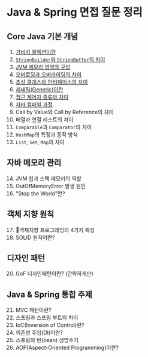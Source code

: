 # Java & Spring 면접 질문 정리

## Core Java 기본 개념
1. [가비지 컬렉션이란](https://github.com/inflearn-cs-study/cs/tree/main/Java_Spring/JS_01)
2. [`StringBuilder`와 `StringBuffer`의 차이](https://github.com/inflearn-cs-study/cs/tree/main/Java_Spring/JS_01)
3. [JVM 메모리 영역의 구성](https://github.com/inflearn-cs-study/cs/tree/main/Java_Spring/JS_02)
4. [오버로딩과 오버라이딩의 차이](https://github.com/inflearn-cs-study/cs/tree/main/Java_Spring/JS_03)
5. [추상 클래스와 인터페이스의 차이](https://github.com/inflearn-cs-study/cs/tree/main/Java_Spring/JS_03)
6. [제네릭(Generic)이란](https://github.com/inflearn-cs-study/cs/tree/main/Java_Spring/JS_04)
7. [접근 제어자 종류와 차이](https://github.com/inflearn-cs-study/cs/tree/main/Java_Spring/JS_05)
8. [자바 컴파일 과정](https://github.com/inflearn-cs-study/cs/tree/main/Java_Spring/JS_05)
9. Call by Value와 Call by Reference의 차이
10. 배열과 연결 리스트의 차이
11. `Comparable`과 `Comparator`의 차이
12. `HashMap`의 특징과 동작 방식
13. `List`, `Set`, `Map`의 차이

## 자바 메모리 관리
14. JVM 힙과 스택 메모리의 역할
15. OutOfMemoryError 발생 원인
16. "Stop the World"란?

## 객체 지향 원칙
17. 객체지향 프로그래밍의 4가지 특징
19. SOLID 원칙이란?

## 디자인 패턴
20. GoF 디자인패턴이란? (간략하게만)

## Java & Spring 통합 주제
21. MVC 패턴이란?
22. 스프링과 스프링 부트의 차이
23. IoC(Inversion of Control)란?
24. 의존성 주입(DI)이란?
25. 스프링의 빈(bean) 생명주기
26. AOP(Aspect-Oriented Programming)이란?
